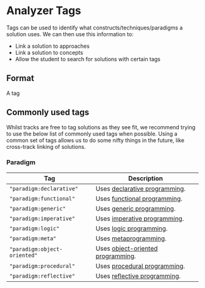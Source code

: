 # Analyzer Tags

Tags can be used to identify what constructs/techniques/paradigms a solution uses.
We can then use this information to:

- Link a solution to approaches
- Link a solution to concepts
- Allow the student to search for solutions with certain tags

## Format

A tag

## Commonly used tags

Whilst tracks are free to tag solutions as they see fit, we recommend trying to use the below list of commonly used tags when possible.
Using a common set of tags allows us to do some nifty things in the future, like cross-track linking of solutions.

### Paradigm

| Tag                          | Description                                                      |
| ---------------------------- | ---------------------------------------------------------------- |
| `"paradigm:declarative"`     | Uses [declarative programming][declarative-programming].         |
| `"paradigm:functional"`      | Uses [functional programming][functional-programming].           |
| `"paradigm:generic"`         | Uses [generic programming][generic-programming].                 |
| `"paradigm:imperative"`      | Uses [imperative programming][imperative-programming].           |
| `"paradigm:logic"`           | Uses [logic programming][logic-programming].                     |
| `"paradigm:meta"`            | Uses [metaprogramming][metaprogramming].                         |
| `"paradigm:object-oriented"` | Uses [object-oriented programming][object-oriented-programming]. |
| `"paradigm:procedural"`      | Uses [procedural programming][procedural-programming].           |
| `"paradigm:reflective"`      | Uses [reflective programming][reflective-programming].           |

[declarative-programming]: https://en.wikipedia.org/wiki/Declarative_programming
[logic-programming]: https://en.wikipedia.org/wiki/Logic_programming
[object-oriented-programming]: https://en.wikipedia.org/wiki/Object-oriented_programming
[reflective-programming]: https://en.wikipedia.org/wiki/Reflective_programming
[metaprogramming]: https://en.wikipedia.org/wiki/Metaprogramming
[generic-programming]: https://en.wikipedia.org/wiki/Generic_programming
[imperative-programming]: https://en.wikipedia.org/wiki/Imperative_programming
[functional-programming]: https://en.wikipedia.org/wiki/Functional_programming
[procedural-programming]: https://en.wikipedia.org/wiki/Procedural_programming
